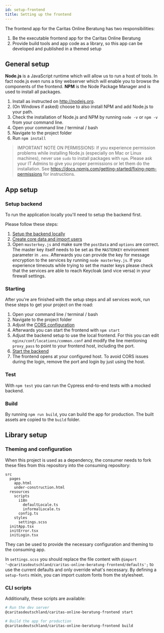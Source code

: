 ```yaml
---
id: setup-frontend
title: Setting up the frontend
---
```


The frontend app for the Caritas Online Beratung has two responsibilities:

1. Be the executable frontend app for the Caritas Online Beratung
2. Provide build tools and app code as a library, so this app can be developed and published in a themed setup

## General setup

**Node.js** is a JavaScript runtime which will allow us to run a host of tools. In fact node.js even runs a tiny webserver which will enable you to browse the components of the frontend.
**NPM** is the Node Package Manager and is used to install all packages.

1. Install as instructed on <http://nodejs.org>.
2. (On Windows if asked) choose to also install NPM and add Node.js to your path.
3. Check the installation of Node.js and NPM by running `node -v` or `npm -v` from your command line.
4. Open your command line / terminal / bash
5. Navigate to the project folder
6. Run `npm install`

> IMPORTANT NOTE ON PERMISSIONS: If you experience permission problems while installing Node.js (especially on Mac or Linux machines), never use `sudo` to install packages with `npm`.
> Please ask your IT Admins to give you proper permissions or let them do the installation. See <https://docs.npmjs.com/getting-started/fixing-npm-permissions> for instructions.

## App setup

### Setup backend

To run the application locally you'll need to setup the backend first.

Please follow these steps:
 
1. [Setup the backend locally](../backend/install-and-running-locally)
2. [Create core data and import users](../backend/create-core-data-import-users)
3. Open `masterkey.js` and make sure the `postData` and `options` are correct. The master key itself needs to be set as the `MASTERKEY` environment parameter in `.env`. Afterwards you can provide the key for message encryption to the services by running `node masterkey.js`. If you experience timeouts while trying to set the master keys please check that the services are able to reach Keycloak (and vice versa) in your firewall settings.

### Starting

After you're are finished with the setup steps and all services work, run these steps to get your project on the road:

1. Open your command line / terminal / bash
2. Navigate to the project folder
3. Adjust the [CORS configuration](../backend/cors-configuration)
4. Afterwards you can start the frontend with `npm start`
5. Adjust the backend setup to use the local frontend. For this you can edit `nginx/conf/locations/common.conf` and modify the line mentioning `proxy_pass` to point to your frontend host, including the port.
6. [Start the backend](../backend/starting-and-stopping-the-services)
7. The frontend opens at your configured host. To avoid CORS issues during the login, remove the port and login by just using the host.

### Test

With `npm test` you can run the Cypress end-to-end tests with a mocked backend.

### Build

By running `npm run build`, you can build the app for production. The built assets are copied to the `build` folder.

## Library setup

### Theming and configuration

When this project is used as a dependency, the consumer needs to fork these files from this repository into the consuming repository:

```
src
  pages
    app.html
    under-construction.html
  resources
    scripts
      i18n
        defaultLocale.ts
        informalLocale.ts
      config.ts
    styles
      settings.scss
  initApp.tsx
  initError.tsx
  initLogin.tsx
```

They can be used to provide the necessary configuration and theming to the consuming app.

In `settings.scss` you should replace the file content with `@import '~@caritasdeutschland/caritas-online-beratung-frontend/defaults';` to use the current defaults and only override what's necessary. By defining a `setup-fonts` mixin, you can import custom fonts from the stylesheet.

### CLI scripts

Additionally, these scripts are available:

```sh
# Run the dev server
@caritasdeutschland/caritas-online-beratung-frontend start

# Build the app for production
@caritasdeutschland/caritas-online-beratung-frontend build
```

